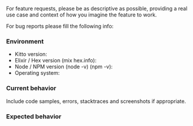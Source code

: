 For feature requests, please be as descriptive as possible, providing a
real use case and context of how you imagine the feature to work.

For bug reports please fill the following info:

### Environment

* Kitto version:
* Elixir / Hex version (mix hex.info):
* Node / NPM version (node -v) (npm -v):
* Operating system:

### Current behavior

Include code samples, errors, stacktraces and screenshots if appropriate.

### Expected behavior
